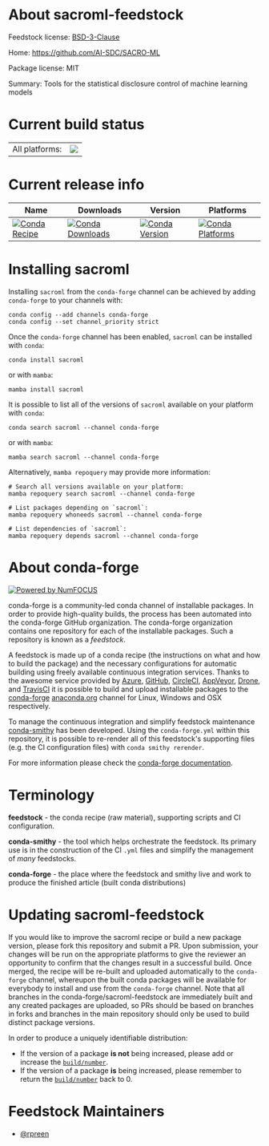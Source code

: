 About sacroml-feedstock
=======================

Feedstock license: [BSD-3-Clause](https://github.com/conda-forge/sacroml-feedstock/blob/main/LICENSE.txt)

Home: https://github.com/AI-SDC/SACRO-ML

Package license: MIT

Summary: Tools for the statistical disclosure control of machine learning models

Current build status
====================


<table><tr><td>All platforms:</td>
    <td>
      <a href="https://dev.azure.com/conda-forge/feedstock-builds/_build/latest?definitionId=24898&branchName=main">
        <img src="https://dev.azure.com/conda-forge/feedstock-builds/_apis/build/status/sacroml-feedstock?branchName=main">
      </a>
    </td>
  </tr>
</table>

Current release info
====================

| Name | Downloads | Version | Platforms |
| --- | --- | --- | --- |
| [![Conda Recipe](https://img.shields.io/badge/recipe-sacroml-green.svg)](https://anaconda.org/conda-forge/sacroml) | [![Conda Downloads](https://img.shields.io/conda/dn/conda-forge/sacroml.svg)](https://anaconda.org/conda-forge/sacroml) | [![Conda Version](https://img.shields.io/conda/vn/conda-forge/sacroml.svg)](https://anaconda.org/conda-forge/sacroml) | [![Conda Platforms](https://img.shields.io/conda/pn/conda-forge/sacroml.svg)](https://anaconda.org/conda-forge/sacroml) |

Installing sacroml
==================

Installing `sacroml` from the `conda-forge` channel can be achieved by adding `conda-forge` to your channels with:

```
conda config --add channels conda-forge
conda config --set channel_priority strict
```

Once the `conda-forge` channel has been enabled, `sacroml` can be installed with `conda`:

```
conda install sacroml
```

or with `mamba`:

```
mamba install sacroml
```

It is possible to list all of the versions of `sacroml` available on your platform with `conda`:

```
conda search sacroml --channel conda-forge
```

or with `mamba`:

```
mamba search sacroml --channel conda-forge
```

Alternatively, `mamba repoquery` may provide more information:

```
# Search all versions available on your platform:
mamba repoquery search sacroml --channel conda-forge

# List packages depending on `sacroml`:
mamba repoquery whoneeds sacroml --channel conda-forge

# List dependencies of `sacroml`:
mamba repoquery depends sacroml --channel conda-forge
```


About conda-forge
=================

[![Powered by
NumFOCUS](https://img.shields.io/badge/powered%20by-NumFOCUS-orange.svg?style=flat&colorA=E1523D&colorB=007D8A)](https://numfocus.org)

conda-forge is a community-led conda channel of installable packages.
In order to provide high-quality builds, the process has been automated into the
conda-forge GitHub organization. The conda-forge organization contains one repository
for each of the installable packages. Such a repository is known as a *feedstock*.

A feedstock is made up of a conda recipe (the instructions on what and how to build
the package) and the necessary configurations for automatic building using freely
available continuous integration services. Thanks to the awesome service provided by
[Azure](https://azure.microsoft.com/en-us/services/devops/), [GitHub](https://github.com/),
[CircleCI](https://circleci.com/), [AppVeyor](https://www.appveyor.com/),
[Drone](https://cloud.drone.io/welcome), and [TravisCI](https://travis-ci.com/)
it is possible to build and upload installable packages to the
[conda-forge](https://anaconda.org/conda-forge) [anaconda.org](https://anaconda.org/)
channel for Linux, Windows and OSX respectively.

To manage the continuous integration and simplify feedstock maintenance
[conda-smithy](https://github.com/conda-forge/conda-smithy) has been developed.
Using the ``conda-forge.yml`` within this repository, it is possible to re-render all of
this feedstock's supporting files (e.g. the CI configuration files) with ``conda smithy rerender``.

For more information please check the [conda-forge documentation](https://conda-forge.org/docs/).

Terminology
===========

**feedstock** - the conda recipe (raw material), supporting scripts and CI configuration.

**conda-smithy** - the tool which helps orchestrate the feedstock.
                   Its primary use is in the construction of the CI ``.yml`` files
                   and simplify the management of *many* feedstocks.

**conda-forge** - the place where the feedstock and smithy live and work to
                  produce the finished article (built conda distributions)


Updating sacroml-feedstock
==========================

If you would like to improve the sacroml recipe or build a new
package version, please fork this repository and submit a PR. Upon submission,
your changes will be run on the appropriate platforms to give the reviewer an
opportunity to confirm that the changes result in a successful build. Once
merged, the recipe will be re-built and uploaded automatically to the
`conda-forge` channel, whereupon the built conda packages will be available for
everybody to install and use from the `conda-forge` channel.
Note that all branches in the conda-forge/sacroml-feedstock are
immediately built and any created packages are uploaded, so PRs should be based
on branches in forks and branches in the main repository should only be used to
build distinct package versions.

In order to produce a uniquely identifiable distribution:
 * If the version of a package **is not** being increased, please add or increase
   the [``build/number``](https://docs.conda.io/projects/conda-build/en/latest/resources/define-metadata.html#build-number-and-string).
 * If the version of a package **is** being increased, please remember to return
   the [``build/number``](https://docs.conda.io/projects/conda-build/en/latest/resources/define-metadata.html#build-number-and-string)
   back to 0.

Feedstock Maintainers
=====================

* [@rpreen](https://github.com/rpreen/)

